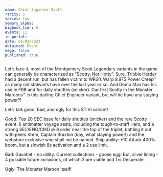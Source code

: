 ```yaml
---
name: Chief Engineer Scott
rarity: 5
series: tos
memory_alpha:
bigbook_tier: 5
events: 11
in_portal:
date: 01/03/2023
obtained: Event
mega: false
published: true
---
```


Let’s face it, most of the Montgomery Scott Legendary variants in the game can generally be characterized as “Scotty, Not Hotty”.  Sure, Tribble Herder had a decent run, but has fallen victim to WRG’s Warp 9.975 Power Creep™ as many old stalwarts have over the last year or so.  And Demo Man has his use in FBB and for daily shuttles (snicker).  Our first Scotty in the Monster Maroons™ is this darling Chief Engineer variant, but will he have any staying power?!

Let’s talk good, bad, and ugly for this ST:VI variant!

Good: Top 20 SEC base for daily shuttles (snicker) and the rare Scotty event.  6 antimatter voyage seats, including the tough-to-staff Hero, and a strong SEC/ENG/CMD skill order near the top of the triplet, battling it out with peers Krem, Captain Braxton (boy, what staying power!) and the webstore exclusive who shall not be named.  Ship ability: +10 Attack 400% boom, but a slowish 8s activation and a 2 use limit.

Bad: Gauntlet - no utility.  Current collections - goose egg!  But, silver lining - 4 possible future inclusions, of which 3 are viable and 1 is Desperate.

Ugly: The Monster Maroon itself!
